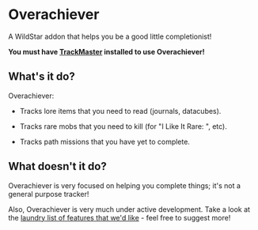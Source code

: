 Overachiever
============

A WildStar addon that helps you be a good little completionist!

**You must have [TrackMaster](www.curse.com/ws-addons/wildstar/220025-track-master) installed to use Overachiever!** 


What's it do?
-------------

Overachiever:

* Tracks lore items that you need to read (journals, datacubes).

* Tracks rare mobs that you need to kill (for "I Like It Rare: <Zone>", etc).

* Tracks path missions that you have yet to complete.


What doesn't it do?
-------------------

Overachiever is very focused on helping you complete things; it's not a general purpose tracker!

Also, Overachiever is very much under active development. Take a look at the [laundry list of features that we'd like](https://github.com/nevir/overachiever/issues?labels=enhancement&state=open) - feel free to suggest more!
